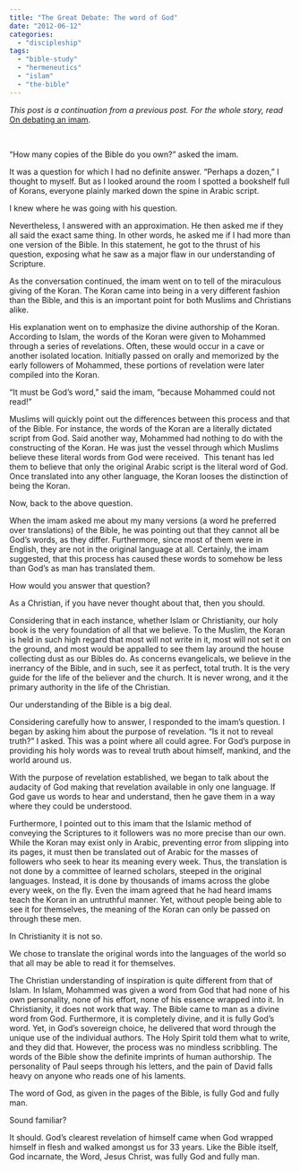 ```yaml
---
title: "The Great Debate: The word of God"
date: "2012-06-12"
categories: 
  - "discipleship"
tags: 
  - "bible-study"
  - "hermeneutics"
  - "islam"
  - "the-bible"
---
```


_This post is a continuation from a previous post. For the whole story, read_ [On debating an imam](http://blog.keelancook.com/2012/06/on-debating-an-imam.html "On debating an imam").

 

“How many copies of the Bible do you own?” asked the imam.

It was a question for which I had no definite answer. “Perhaps a dozen,” I thought to myself. But as I looked around the room I spotted a bookshelf full of Korans, everyone plainly marked down the spine in Arabic script.

I knew where he was going with his question.

Nevertheless, I answered with an approximation. He then asked me if they all said the exact same thing. In other words, he asked me if I had more than one version of the Bible. In this statement, he got to the thrust of his question, exposing what he saw as a major flaw in our understanding of Scripture.

As the conversation continued, the imam went on to tell of the miraculous giving of the Koran. The Koran came into being in a very different fashion than the Bible, and this is an important point for both Muslims and Christians alike.

His explanation went on to emphasize the divine authorship of the Koran. According to Islam, the words of the Koran were given to Mohammed through a series of revelations. Often, these would occur in a cave or another isolated location. Initially passed on orally and memorized by the early followers of Mohammed, these portions of revelation were later compiled into the Koran.

“It must be God’s word,” said the imam, “because Mohammed could not read!”

Muslims will quickly point out the differences between this process and that of the Bible. For instance, the words of the Koran are a literally dictated script from God. Said another way, Mohammed had nothing to do with the constructing of the Koran. He was just the vessel through which Muslims believe these literal words from God were received.  This tenant has led them to believe that only the original Arabic script is the literal word of God. Once translated into any other language, the Koran looses the distinction of being the Koran.

Now, back to the above question.

When the imam asked me about my many versions (a word he preferred over translations) of the Bible, he was pointing out that they cannot all be God’s words, as they differ. Furthermore, since most of them were in English, they are not in the original language at all. Certainly, the imam suggested, that this process has caused these words to somehow be less than God’s as man has translated them.

How would you answer that question?

As a Christian, if you have never thought about that, then you should.

Considering that in each instance, whether Islam or Christianity, our holy book is the very foundation of all that we believe. To the Muslim, the Koran is held in such high regard that most will not write in it, most will not set it on the ground, and most would be appalled to see them lay around the house collecting dust as our Bibles do. As concerns evangelicals, we believe in the inerrancy of the Bible, and in such, see it as perfect, total truth. It is the very guide for the life of the believer and the church. It is never wrong, and it the primary authority in the life of the Christian.

Our understanding of the Bible is a big deal.

Considering carefully how to answer, I responded to the imam’s question. I began by asking him about the purpose of revelation. “Is it not to reveal truth?” I asked. This was a point where all could agree. For God’s purpose in providing his holy words was to reveal truth about himself, mankind, and the world around us.

With the purpose of revelation established, we began to talk about the audacity of God making that revelation available in only one language. If God gave us words to hear and understand, then he gave them in a way where they could be understood.

Furthermore, I pointed out to this imam that the Islamic method of conveying the Scriptures to it followers was no more precise than our own. While the Koran may exist only in Arabic, preventing error from slipping into its pages, it must then be translated out of Arabic for the masses of followers who seek to hear its meaning every week. Thus, the translation is not done by a committee of learned scholars, steeped in the original languages. Instead, it is done by thousands of imams across the globe every week, on the fly. Even the imam agreed that he had heard imams teach the Koran in an untruthful manner. Yet, without people being able to see it for themselves, the meaning of the Koran can only be passed on through these men.

In Christianity it is not so.

We chose to translate the original words into the languages of the world so that all may be able to read it for themselves.

The Christian understanding of inspiration is quite different from that of Islam. In Islam, Mohammed was given a word from God that had none of his own personality, none of his effort, none of his essence wrapped into it. In Christianity, it does not work that way. The Bible came to man as a divine word from God. Furthermore, it is completely divine, and it is fully God’s word. Yet, in God’s sovereign choice, he delivered that word through the unique use of the individual authors. The Holy Spirit told them what to write, and they did that. However, the process was no mindless scribbling. The words of the Bible show the definite imprints of human authorship. The personality of Paul seeps through his letters, and the pain of David falls heavy on anyone who reads one of his laments.

The word of God, as given in the pages of the Bible, is fully God and fully man.

Sound familiar?

It should. God’s clearest revelation of himself came when God wrapped himself in flesh and walked amongst us for 33 years. Like the Bible itself, God incarnate, the Word, Jesus Christ, was fully God and fully man.
